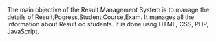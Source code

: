 The main objective of the Result Management System is to manage the details of Result,Pogress,Student,Course,Exam. 
It manages all the information about Result od students.
It is done usng HTML, CSS, PHP, JavaScript.
